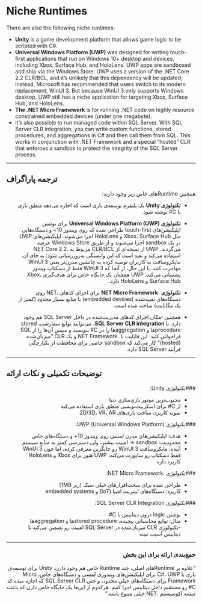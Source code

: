 # Niche Runtimes

<div dir="ltr">

There are also the following niche runtimes:  

- **Unity** is a game development platform that allows game logic to be scripted with C#.  
- **Universal Windows Platform (UWP)** was designed for writing touch-first applications that run on Windows 10+ desktop and devices, including Xbox, Surface Hub, and HoloLens. UWP apps are sandboxed and ship via the Windows Store. UWP uses a version of the .NET Core 2.2 CLR/BCL, and it’s unlikely that this dependency will be updated; instead, Microsoft has recommended that users switch to its modern replacement, WinUI 3. But because WinUI 3 only supports Windows desktop, UWP still has a niche application for targeting Xbox, Surface Hub, and HoloLens.  
- **The .NET Micro Framework** is for running .NET code on highly resource constrained embedded devices (under one megabyte).  
- It’s also possible to run managed code within SQL Server. With SQL Server CLR integration, you can write custom functions, stored procedures, and aggregations in C# and then call them from SQL. This works in conjunction with .NET Framework and a special “hosted” CLR that enforces a sandbox to protect the integrity of the SQL Server process.

</div>

---

## ترجمه پاراگراف
<div dir="rtl">

همچنین Runtimeهای خاص زیر وجود دارند:  

- **تکنولوژی Unity** یک پلتفرم توسعه‌ی بازی است که اجازه می‌دهد منطق بازی با C# نوشته شود.  

- **تکنولوژی Universal Windows Platform (UWP)** برای نوشتن اپلیکیشن‌های touch-first طراحی شده که روی ویندوز 10+ و دستگاه‌هایی مثل Xbox، Surface Hub و HoloLens اجرا می‌شوند. اپلیکیشن‌های UWP در یک sandbox اجرا می‌شوند و از طریق Windows Store عرضه می‌گردند. UWP از نسخه‌ای از CLR/BCL مربوط به .NET Core 2.2 استفاده می‌کند و بعید است که این وابستگی به‌روزرسانی شود؛ به جای آن، مایکروسافت به کاربران توصیه کرده به جانشین مدرن‌تر یعنی WinUI 3 مهاجرت کنند. با این حال، از آنجا که WinUI 3 فقط از دسکتاپ ویندوز پشتیبانی می‌کند، UWP همچنان یک جایگاه خاص برای هدف‌گیری Xbox، Surface Hub و HoloLens دارد.  

- **تکنولوژی .NET Micro Framework** برای اجرای کدهای .NET روی دستگاه‌های تعبیه‌شده (embedded devices) با منابع بسیار محدود (کمتر از یک مگابایت) ساخته شده است.  

- همچنین امکان اجرای کدهای مدیریت‌شده در داخل SQL Server هم وجود دارد. با **SQL Server CLR integration**، می‌توانید توابع سفارشی، stored procedureها و aggregationها را در C# بنویسید و سپس آن‌ها را از SQL فراخوانی کنید. این قابلیت با .NET Framework و یک CLR “میزبان‌شده (hosted)” کار می‌کند که sandbox خاصی برای محافظت از یکپارچگی فرآیند SQL Server دارد.

</div>

---

## توضیحات تکمیلی و نکات ارائه
<div dir="rtl">

###تکنولوژی Unity:
- محبوب‌ترین موتور بازی‌سازی دنیا  
- از C# برای اسکریپت‌نویسی منطق بازی استفاده می‌کنه  
- نمونه کاربرد: ساخت بازی‌های 2D/3D، VR، AR  

###تکنولوژی UWP (Universal Windows Platform):
- هدف: اپلیکیشن‌های مدرن لمسی روی ویندوز 10+ و دستگاه‌های خاص  
- محدودیت: sandbox → امنیت بیشتر، ولی دسترسی کمتر به منابع سیستم  
- آینده: مایکروسافت WinUI 3 رو جایگزین معرفی کرده، اما چون WinUI 3 فقط دسکتاپ رو ساپورت می‌کنه، UWP هنوز برای Xbox و HoloLens کاربرد داره  

###تکنولوژی .NET Micro Framework:
- طراحی شده برای سخت‌افزارهای خیلی سبک (زیر 1MB)  
- کاربرد: دستگاه‌های اینترنت اشیا (IoT) و embedded systems  

###تکنولوژی SQL Server CLR Integration:
- نوشتن logic درون دیتابیس با C#  
- مثال: توابع محاسباتی پیچیده، stored procedureها و aggregationها  
-تکنولوژی CLR میزبان‌شده در SQL Server امنیت رو تضمین می‌کنه تا دیتابیس آسیب نبینه  

---

### جمع‌بندی ارائه برای این بخش
“علاوه بر Runtimeهای اصلی، چند Runtime خاص هم وجود دارن. Unity برای توسعه‌ی بازی با C#، UWP برای اپلیکیشن‌های ویندوزی لمسی و دستگاه‌های خاص، Micro Framework برای دستگاه‌های خیلی محدود، و حتی SQL Server CLR که اجازه میده کد C# رو مستقیم داخل دیتابیس اجرا کنیم. هرکدوم از این‌ها یک جایگاه خاص دارن که باعث میشه اکوسیستم .NET خیلی متنوع باشه.”

</div>
